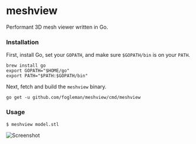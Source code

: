 # meshview

Performant 3D mesh viewer written in Go.

### Installation

First, install Go, set your `GOPATH`, and make sure `$GOPATH/bin` is on your `PATH`.

```
brew install go
export GOPATH="$HOME/go"
export PATH="$PATH:$GOPATH/bin"
```

Next, fetch and build the `meshview` binary.

```
go get -u github.com/fogleman/meshview/cmd/meshview
```

### Usage

```bash
$ meshview model.stl
```

![Screenshot](http://i.imgur.com/6RKNQuf.png)
